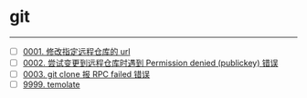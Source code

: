 # git



---

- [ ] [0001. 修改指定远程仓库的 url](https://github.com/Tdahuyou/git/tree/main/0001.%20%E4%BF%AE%E6%94%B9%E6%8C%87%E5%AE%9A%E8%BF%9C%E7%A8%8B%E4%BB%93%E5%BA%93%E7%9A%84%20url/README.md) <!-- [locale](./0001.%20%E4%BF%AE%E6%94%B9%E6%8C%87%E5%AE%9A%E8%BF%9C%E7%A8%8B%E4%BB%93%E5%BA%93%E7%9A%84%20url/README.md) -->
- [ ] [0002. 尝试变更到远程仓库时遇到 Permission denied (publickey) 错误](https://github.com/Tdahuyou/git/tree/main/0002.%20%E5%B0%9D%E8%AF%95%E5%8F%98%E6%9B%B4%E5%88%B0%E8%BF%9C%E7%A8%8B%E4%BB%93%E5%BA%93%E6%97%B6%E9%81%87%E5%88%B0%20Permission%20denied%20(publickey)%20%E9%94%99%E8%AF%AF/README.md) <!-- [locale](./0002.%20%E5%B0%9D%E8%AF%95%E5%8F%98%E6%9B%B4%E5%88%B0%E8%BF%9C%E7%A8%8B%E4%BB%93%E5%BA%93%E6%97%B6%E9%81%87%E5%88%B0%20Permission%20denied%20(publickey)%20%E9%94%99%E8%AF%AF/README.md) -->
- [ ] [0003. git clone 报 RPC failed 错误](https://github.com/Tdahuyou/git/tree/main/0003.%20git%20clone%20%E6%8A%A5%20RPC%20failed%20%E9%94%99%E8%AF%AF/README.md) <!-- [locale](./0003.%20git%20clone%20%E6%8A%A5%20RPC%20failed%20%E9%94%99%E8%AF%AF/README.md) -->
- [ ] [9999. temolate](https://github.com/Tdahuyou/git/tree/main/9999.%20temolate/README.md) <!-- [locale](./9999.%20temolate/README.md) -->